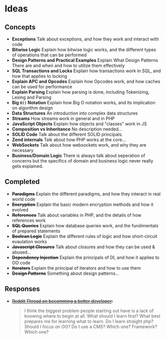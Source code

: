 Ideas
=====

## Concepts
* **Exceptions**
    Talk about exceptions, and how they work and interact with code
* **Bitwise Logic**
    Explain how bitwise logic works, and the different types of operations that can be performed
* **Design Patterns and Practical Examples**
    Explain What Design Patterns There are and when and how to utilize them effectively
* **SQL Transactions and Locks**
    Explain how transactions work in SQL, and how that applies to locking
* **Explain APC and Opcodes**
    Explain how Opcodes work, and how caches can be used for performance
* **Explain Parsing**
    Explain how parsing is done, including Tokenizing, Lexing and Parsing
* **Big `O()` Notation**
    Explain how Big O notation works, and its implication on algorithm design
* **Data Structures**
    An introduction into complex data structures
* **Streams**
    How streams work in general and in PHP
* **JavaScript Objects**
    Explain how objects and "classes" work in JS
* **Composition vs Inheritance**
    No description needed...
* **SOLID Code**
    Talk about the different SOLID principals.
* **Zend internals**
    Talk about how PHP works at the core...
* **WebSockets**
    Talk about how websockets work, and why they are necessary
* **Business/Domain Logic**
    There is always talk about seperation of concerns but the specifics of domain and business logic never really gets explained.

## Completed

* ~~**Paradigms**~~ 
    Explain the different paradigms, and how they interact in real world code
* ~~**Encryption**~~
    Explain the basic modern encryption methods and how it evolved
* ~~**References**~~
    Talk about variables in PHP, and the details of how references work
* ~~**SQL Queries**~~
    Explain how database queries work, and the fundimentals of prepared statements
* ~~**Boolean Logic**~~
    Explain the different rules of logic and how short-circuit evaulation works
* ~~**Javascript Closures**~~
    Talk about closures and how they can be used & abused...
* ~~**Dependency Injection**~~
    Explain the principals of DI, and how it applies to OO code
* ~~**Iterators**~~
    Explain the principal of iterators and how to use them
* ~~**Design Patterns**~~
    Something about design patterns...

## Responses

* ~~[Reddit Thread on becomming a better developer](http://www.reddit.com/r/PHP/comments/1b69sg/becoming_a_better_developer_anthony_ferrara/c9448ry):~~

     > I think the biggest problem people starting out have is a lack of knowing where to begin at all. What should I learn first? What best prepares me for learning what to learn. Do I learn straight php? Should I focus on OO? Do I use a CMS? Which one? Framework? Which one?
